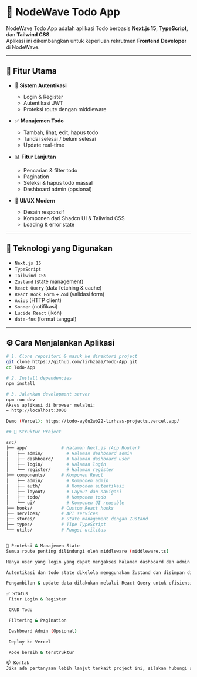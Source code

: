 # 📝 NodeWave Todo App

NodeWave Todo App adalah aplikasi Todo berbasis **Next.js 15**, **TypeScript**, dan **Tailwind CSS**.  
Aplikasi ini dikembangkan untuk keperluan rekrutmen **Frontend Developer** di NodeWave.

---

## 🚀 Fitur Utama

- 🔐 **Sistem Autentikasi**
  - Login & Register
  - Autentikasi JWT
  - Proteksi route dengan middleware

- ✅ **Manajemen Todo**
  - Tambah, lihat, edit, hapus todo
  - Tandai selesai / belum selesai
  - Update real-time

- 📊 **Fitur Lanjutan**
  - Pencarian & filter todo
  - Pagination
  - Seleksi & hapus todo massal
  - Dashboard admin (opsional)

- 💎 **UI/UX Modern**
  - Desain responsif
  - Komponen dari Shadcn UI & Tailwind CSS
  - Loading & error state

---

## 🧰 Teknologi yang Digunakan

- `Next.js 15`
- `TypeScript`
- `Tailwind CSS`
- `Zustand` (state management)
- `React Query` (data fetching & cache)
- `React Hook Form` + `Zod` (validasi form)
- `Axios` (HTTP client)
- `Sonner` (notifikasi)
- `Lucide React` (ikon)
- `date-fns` (format tanggal)

---

## ⚙️ Cara Menjalankan Aplikasi

```bash
# 1. Clone repositori & masuk ke direktori project
git clone https://github.com/lirhzaaa/Todo-App.git
cd Todo-App

# 2. Install dependencies
npm install

# 3. Jalankan development server
npm run dev
Akses aplikasi di browser melalui:
➡️ http://localhost:3000

Demo (Vercel): https://todo-ay0u2wb22-lirhzas-projects.vercel.app/

## 📁 Struktur Project

src/  
├── app/             # Halaman Next.js (App Router)  
│   ├── admin/         # Halaman dashboard admin  
│   ├── dashboard/     # Halaman dashboard user  
│   ├── login/         # Halaman login  
│   └── register/      # Halaman register  
├── components/      # Komponen React  
│   ├── admin/         # Komponen admin  
│   ├── auth/          # Komponen autentikasi  
│   ├── layout/        # Layout dan navigasi  
│   ├── todo/          # Komponen todo  
│   └── ui/            # Komponen UI reusable  
├── hooks/           # Custom React hooks  
├── services/        # API services  
├── stores/          # State management dengan Zustand  
├── types/           # Tipe TypeScript  
└── utils/           # Fungsi utilitas


🔐 Proteksi & Manajemen State
Semua route penting dilindungi oleh middleware (middleware.ts)

Hanya user yang login yang dapat mengakses halaman dashboard dan admin

Autentikasi dan todo state dikelola menggunakan Zustand dan disimpan di localStorage

Pengambilan & update data dilakukan melalui React Query untuk efisiensi cache

✅ Status
 Fitur Login & Register

 CRUD Todo

 Filtering & Pagination

 Dashboard Admin (Opsional)

 Deploy ke Vercel

 Kode bersih & terstruktur

📫 Kontak
Jika ada pertanyaan lebih lanjut terkait project ini, silakan hubungi saya melalui GitHub Issues kirim email melalui mazhrilnurmaulidan@gmail.com
